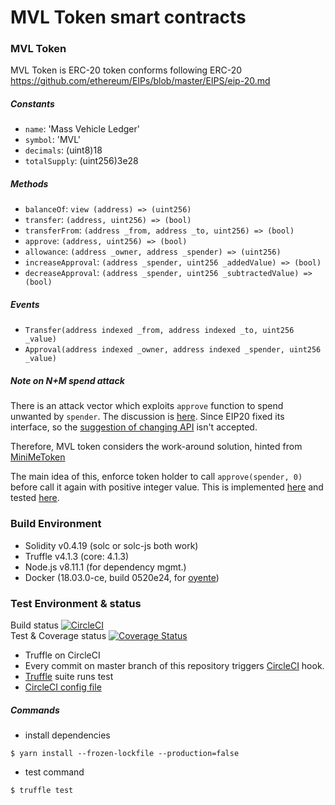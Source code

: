 # MVL Token smart contracts

### MVL Token

MVL Token is ERC-20 token conforms following ERC-20 https://github.com/ethereum/EIPs/blob/master/EIPS/eip-20.md

##### Constants

- `name`: 'Mass Vehicle Ledger'
- `symbol`: 'MVL'
- `decimals`: (uint8)18
- `totalSupply`: (uint256)3e28

##### Methods

- `balanceOf`: `view (address) => (uint256)`
- `transfer`: `(address, uint256) => (bool)`
- `transferFrom`: `(address _from, address _to, uint256) => (bool)`
- `approve`: `(address, uint256) => (bool)`
- `allowance`: `(address _owner, address _spender) => (uint256)`
- `increaseApproval`: `(address _spender, uint256 _addedValue) => (bool)`
- `decreaseApproval`: `(address _spender, uint256 _subtractedValue) => (bool)`
  
##### Events

- `Transfer(address indexed _from, address indexed _to, uint256 _value)`
- `Approval(address indexed _owner, address indexed _spender, uint256 _value)`


##### Note on N+M spend attack

There is an attack vector which exploits `approve` function to spend unwanted by `spender`. The discussion is [here](https://github.com/ethereum/EIPs/issues/20#issuecomment-263524729).
Since EIP20 fixed its interface, so the [suggestion of changing API](https://docs.google.com/document/d/1YLPtQxZu1UAvO9cZ1O2RPXBbT0mooh4DYKjA_jp-RLM/edit) isn't accepted.

Therefore, MVL token considers the work-around solution, hinted from [MiniMeToken](https://github.com/Giveth/minime/blob/master/contracts/MiniMeToken.sol)  

The main idea of this, enforce token holder to call `approve(spender, 0)` before call it again with positive integer value.
This is implemented [here](https://github.com/mvlchain/mvltoken/blob/master/contracts/token/MVLToken.sol#L55) and tested [here](https://github.com/mvlchain/mvltoken/blob/master/test/mvltoken.js#L113).


### Build Environment

- Solidity v0.4.19 (solc or solc-js both work)
- Truffle v4.1.3 (core: 4.1.3)
- Node.js v8.11.1 (for dependency mgmt.)
- Docker (18.03.0-ce, build 0520e24, for [oyente](https://github.com/melonproject/oyente))

### Test Environment & status

Build status [![CircleCI](https://circleci.com/gh/mvlchain/mvltoken/tree/master.svg?style=svg)](https://circleci.com/gh/mvlchain/mvltoken/tree/master)  
Test & Coverage status [![Coverage Status](https://coveralls.io/repos/github/mvlchain/mvltoken/badge.svg?branch=master)](https://coveralls.io/github/mvlchain/mvltoken?branch=master)

- Truffle on CircleCI
- Every commit on master branch of this repository triggers [CircleCI](https://circleci.com/) hook.
- [Truffle](http://truffleframework.com/) suite runs test
- [CircleCI config file](https://github.com/mvlchain/mvltoken/blob/master/.circleci/config.yml)

##### Commands
- install dependencies 
```
$ yarn install --frozen-lockfile --production=false
```
- test command
```
$ truffle test
```

